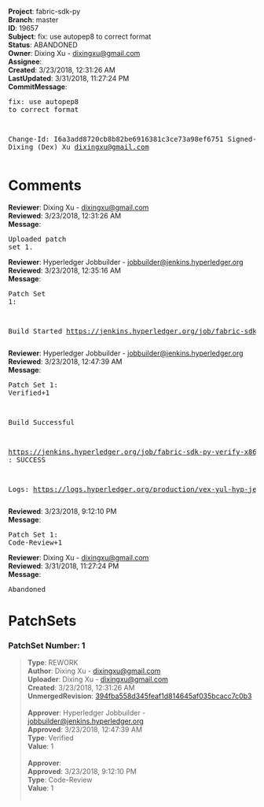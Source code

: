 <strong>Project</strong>: fabric-sdk-py<br><strong>Branch</strong>: master<br><strong>ID</strong>: 19657<br><strong>Subject</strong>: fix: use autopep8 to correct format<br><strong>Status</strong>: ABANDONED<br><strong>Owner</strong>: Dixing Xu - dixingxu@gmail.com<br><strong>Assignee</strong>:<br><strong>Created</strong>: 3/23/2018, 12:31:26 AM<br><strong>LastUpdated</strong>: 3/31/2018, 11:27:24 PM<br><strong>CommitMessage</strong>:<br><pre>fix: use autopep8 to correct format

Change-Id: I6a3add8720cb8b82be6916381c3ce73a98ef6751
Signed-off-by: Dixing (Dex) Xu <dixingxu@gmail.com>
</pre><h1>Comments</h1><strong>Reviewer</strong>: Dixing Xu - dixingxu@gmail.com<br><strong>Reviewed</strong>: 3/23/2018, 12:31:26 AM<br><strong>Message</strong>: <pre>Uploaded patch set 1.</pre><strong>Reviewer</strong>: Hyperledger Jobbuilder - jobbuilder@jenkins.hyperledger.org<br><strong>Reviewed</strong>: 3/23/2018, 12:35:16 AM<br><strong>Message</strong>: <pre>Patch Set 1:

Build Started https://jenkins.hyperledger.org/job/fabric-sdk-py-verify-x86_64/395/</pre><strong>Reviewer</strong>: Hyperledger Jobbuilder - jobbuilder@jenkins.hyperledger.org<br><strong>Reviewed</strong>: 3/23/2018, 12:47:39 AM<br><strong>Message</strong>: <pre>Patch Set 1: Verified+1

Build Successful 

https://jenkins.hyperledger.org/job/fabric-sdk-py-verify-x86_64/395/ : SUCCESS

Logs: https://logs.hyperledger.org/production/vex-yul-hyp-jenkins-3/fabric-sdk-py-verify-x86_64/395</pre><strong>Reviewed</strong>: 3/23/2018, 9:12:10 PM<br><strong>Message</strong>: <pre>Patch Set 1: Code-Review+1</pre><strong>Reviewer</strong>: Dixing Xu - dixingxu@gmail.com<br><strong>Reviewed</strong>: 3/31/2018, 11:27:24 PM<br><strong>Message</strong>: <pre>Abandoned</pre><h1>PatchSets</h1><h3>PatchSet Number: 1</h3><blockquote><strong>Type</strong>: REWORK<br><strong>Author</strong>: Dixing Xu - dixingxu@gmail.com<br><strong>Uploader</strong>: Dixing Xu - dixingxu@gmail.com<br><strong>Created</strong>: 3/23/2018, 12:31:26 AM<br><strong>UnmergedRevision</strong>: [394fba558d345feaf1d814645af035bcacc7c0b3](https://github.com/hyperledger-gerrit-archive/fabric-sdk-py/commit/394fba558d345feaf1d814645af035bcacc7c0b3)<br><br><strong>Approver</strong>: Hyperledger Jobbuilder - jobbuilder@jenkins.hyperledger.org<br><strong>Approved</strong>: 3/23/2018, 12:47:39 AM<br><strong>Type</strong>: Verified<br><strong>Value</strong>: 1<br><br><strong>Approver</strong>:<br><strong>Approved</strong>: 3/23/2018, 9:12:10 PM<br><strong>Type</strong>: Code-Review<br><strong>Value</strong>: 1<br><br></blockquote>